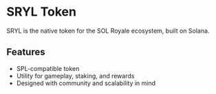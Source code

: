 # SRYL Token

SRYL is the native token for the SOL Royale ecosystem, built on Solana.

## Features
- SPL-compatible token
- Utility for gameplay, staking, and rewards
- Designed with community and scalability in mind
